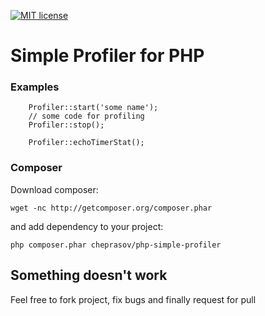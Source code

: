 [![MIT license](http://img.shields.io/badge/license-MIT-brightgreen.svg)](http://opensource.org/licenses/MIT)

Simple Profiler for PHP
=========

### Examples

```
    Profiler::start('some name');
    // some code for profiling
    Profiler::stop();

    Profiler::echoTimerStat();
```

### Composer

Download composer:

    wget -nc http://getcomposer.org/composer.phar

and add dependency to your project:

    php composer.phar cheprasov/php-simple-profiler

## Something doesn't work

Feel free to fork project, fix bugs and finally request for pull
